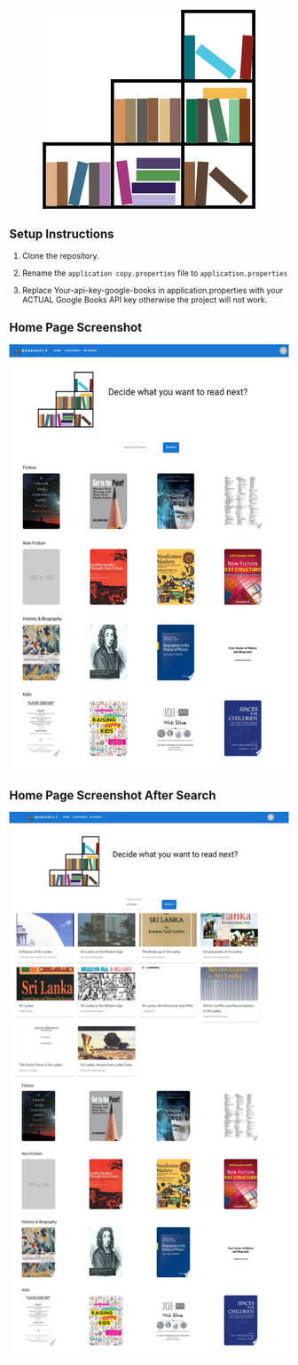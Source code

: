 

<p align="center">
  <img src="screenshots/bookLogo.png" alt="Logo">
</p>

## Setup Instructions

1. Clone the repository.

2. Rename the `application copy.properties` file to `application.properties`
   
3. Replace Your-api-key-google-books in application.properties with your ACTUAL Google Books API key otherwise the project will not work.


## Home Page Screenshot

![Home Page Screenshot](screenshots/ssbok1.png)

## Home Page Screenshot After Search

![Home Page Screenshot After Search](screenshots/ssbok2.png)
